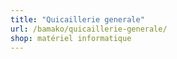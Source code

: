 ```yaml
---
title: "Quicaillerie generale"
url: /bamako/quicaillerie-generale/
shop: matériel informatique
---
```

